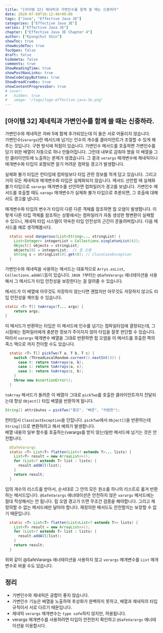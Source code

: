 ```yaml
---
title: "[아이템 32] 제네릭과 가변인수를 함께 쓸 때는 신중하라"
date: 2020-07-09T16:12:48+09:00
tags: ["Java", "Effective Java 3E"]
categories: ["Effective Java 3E"]
series: ["Effective Java 3E"]
chapter: ["Effective Java 3E Chapter 4"]
author: ["Kyungchul Shin"]
showToc: true
showAsideToc: true
TocOpen: false
draft: false
hidemeta: false
comments: true
ShowReadingTime: true
showPostNavLinks: true
ShowCodeCopyButtons: true
ShowBreadCrumbs: true
showContentProgressbar: true
# cover:
#   hidden: true
#   image: "/logo/logo-effective-java-3e.png"
---
```

## [아이템 32] 제네릭과 가변인수를 함께 쓸 때는 신중하라.

가변인수와 제네릭은 자바 5에 함께 추가되었는데 이 둘은 서로 어울리지 않습니다.   
가변인수(`varargs`)란 메서드에 넘기는 인수의 개수를 클라이언트가 조절할 수 있게 해주는 것입니다. 구현 방식에 허점이 있습나다. 가변인수 메서드를 호출하면 가변인수를 담기 위한 배열이 자동으로 하나 만들어집니다. 그런데 내부로 감춰야 했을 이 배열을 그만  클라이언트에 노출하는 문제가 생겼습니다. 그 결과 `verargs` 매개변수에 제네릭이나 매개변수화 타입이 포함되면 알기 어려운 컴파일 경고가 발생합니다.
   
실체화 불가 타입은 런타임에 컴파일보다 타입 관련 정보를 적게 담고 있습니다. 그리고 거의 모든 제네릭과 매개변수화 타입은 실체화되지 않습니다. 메서드 선언할 때 실체화 불가 타입으로 `varargs` 매겨변수를 선언하면 컴파일러가 경고를 보냅니다. 가변인수 메서드를 호출할 때도 `varags` 매개변수가 실체화 불가 타입으로 추론되면, 그 호출에 대해서도 경고를 냅니다.
   
매개변수화 타입의 변수가 타입이 다른 다른 객체를 참조하면 힙 오염이 발생합니다. 이렇게 다른 타입 객체를 참조하는 상황에서는 컴파일러가 자동 생성한 형변환이 실패할 수 있으니, 제네릭 타입 시스템이 약속한 타입 안전성의 근간이 흔들려버립니다. 다음 메서드를 예로 생각해봅시다.

``` java
  static void dangerous(List<String>... stringList) {
    List<Integer> integerList = Collections.singletonList(42);
    Object[] objects = stringList;
    objects[0] = integerList;  // 힙 오염
    String s = stringList[0].get(0); // ClassCaseException
  }
```
가변인수와 제네릭을 사용하는 메서드는 대표적으로 `Arrys.asList`, `Collections.addAll`등이 있습니다. `JAVA 7`부터는 `@SafeVarargs` 에너테이션을 사용해서 그 메서드가 타입 안전성을 보장한다는 걸 알려줄 수 있습니다.
   
메서드가 이 배열에 아무것도 저장하지 않는다면 괜찮지만 아무것도 저장하지 않고도 타입 안전성을 깨뜨릴 수 있습니다.

``` java
static <T> T[] toArrays(T... args) {
    return args;
}
```

이 메서드가 반환하는 타입은 이 메서드에 인수를 넘기는 컴파일타임에 결정되는데, 그 시점에는 컴파일러에게 충분한 정보가 주이지지 않아 타입을 잘못 판단할 수 있습니다. 따라서 `varargs` 매개변수 배열을 그대로 반환하면 힙 오염을 이 메서드를 호출한 쪽의 콕스 택으로 까지 전이할 수도 있습니다.

```java
  static <T> T[] pickTwo(T a, T b, T c) {
    switch (ThreadLocalRandom.current().nextInt(3)) {
      case 0: return toArrays(a, b);
      case 1: return toArrays(a, c);
      case 2: return toArrays(c, b);
    }
    throw new AssertionError();
  }
```

`toArray` 메서드가 돌려준 이 배열이 그대로 `pickTwo`를 호출한 클라이언트까지 전달되는데 항상 `Object[]` 타입 배열을 반환하게 됩니다.

``` java
String[] attributes = pickTwo("좋은", "빠른", "저렴한");
```

런타임시 `ClassCastException`을 던집니다. `pickTwo`에서 `Object[]`을 반환하는데 `String[]`으로 변환하려고 해서 예외가 발생합니다.   
배열 내용의 일부 함수를 호출하는(varargs를 받지 않는)일반 메서드에 넘기는 것은 안전합니다.

``` java
  @SafeVarargs
  static <T> List<T> flatten(List<? extends T>... lists) {
    List<T> result = new ArrayList<>();
    for (List<? extends T> list : lists) {
      result.addAll(list);
    }
    return result;
  }
```

임의 개수의 리스트를 받아서, 순서대로 그 안의 모든 원소를 하나의 리스트로 옮겨 반환하는 메서드입니다. `@SafeVarargs` 애너테이션은 안전하지 않은 `varargs` 메서드에는 절대 작성해서는 안 됩니다. 힙 오염 경고가 뜨면 무조건 검증을 해야합니다. 그리고 재정의할 수 없는 메서드에만 달아야 합니다. 재정의한 메서드도 안전할지는 보장할 수 없기 때문입니다.

``` java
  static <T> List<T> flatten(List<List<? extends T>> lists) {
    List<T> result = new ArrayList<>();
    for (List<? extends T> list : lists) {
      result.addAll(list);
    }
    return result;
  }
```

위와 같이  @SafeVarargs 애너테이션을 사용하지 않고 `verargs` 매개변수를 `List` 매개변수로 바꿀 수도 있습니다.

## 정리
- 가변인수와 제네릭은 궁합이 좋지 않습니다.
- 가변인수 기능은 배열을 노출하여 추상화가 완벽하지 못하고, 배열과 제네릭의 타입 규칙이서 서로 다르기 때문입니다.
- 제네릭 `verargs` 매개변수는 `type safe`하지 않지만, 허용됩니다.
- verargs 매개변수를 사용하려면 타입이 안전한지 확인하고 `@SafeVarargs` 애너테이션을 이용합시다.
  